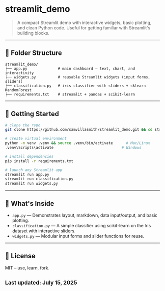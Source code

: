 # streamlit\_demo

> A compact Streamlit demo with interactive widgets, basic plotting, and clean Python code. Useful for getting familiar with Streamlit's building blocks.

---

## 📁 Folder Structure

```text
streamlit_demo/
├── app.py              # main dashboard – text, chart, and interactivity
├── widgets.py          # reusable Streamlit widgets (input forms, sliders)
├── classification.py   # iris classifier with sliders + sklearn RandomForest
├── requirements.txt    # streamlit + pandas + scikit-learn
```

---

## 🚀 Getting Started

```bash
# clone the repo
git clone https://github.com/samvillasmith/streamlit_demo.git && cd streamlit_demo

# create virtual environment
python -m venv .venv && source .venv/bin/activate      # Mac/Linux
.venv\Scripts\activate                               # Windows

# install dependencies
pip install -r requirements.txt

# launch any Streamlit app
streamlit run app.py
streamlit run classification.py
streamlit run widgets.py
```

---

## 🎯 What's Inside

* `app.py` — Demonstrates layout, markdown, data input/output, and basic plotting.
* `classification.py` — A simple classifier using scikit-learn on the Iris dataset with interactive sliders.
* `widgets.py` — Modular input forms and slider functions for reuse.

---

## 📝 License

MIT – use, learn, fork.

<sub>Last updated: July 15, 2025</sub>
---

